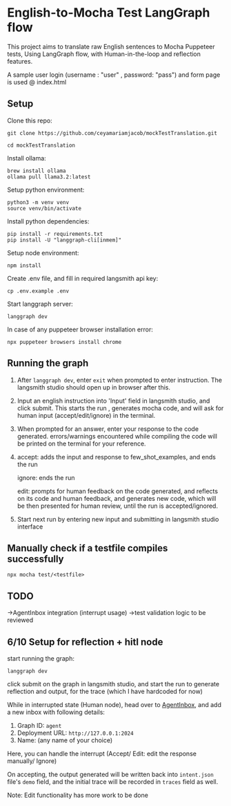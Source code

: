 # English-to-Mocha Test LangGraph flow

This project aims to translate raw English sentences to Mocha Puppeteer tests, Using LangGraph flow, with Human-in-the-loop and reflection features.

A sample user login (username : "user" , password: "pass") and form page is used @ index.html

## Setup
Clone this repo:
```
git clone https://github.com/ceyamariamjacob/mockTestTranslation.git

cd mockTestTranslation
```

Install ollama:
```
brew install ollama
ollama pull llama3.2:latest
```

Setup python environment:
```
python3 -m venv venv
source venv/bin/activate
```

Install python dependencies:
```
pip install -r requirements.txt
pip install -U "langgraph-cli[inmem]"
```

Setup node environment:
```
npm install
```

Create .env file, and fill in required langsmith api key:
```
cp .env.example .env
```

Start langgraph server:
```
langgraph dev
```

In case of any puppeteer browser installation error:
```
npx puppeteer browsers install chrome
```

## Running the graph
1. After `langgraph dev`, enter `exit` when prompted to enter instruction. The langsmith studio should open up in browser after this.

2. Input an english instruction into 'Input' field in langsmith studio, and click submit. This starts the run , generates mocha code, and will ask for human input (accept/edit/ignore) in the terminal.

3. When prompted for an answer, enter your response to the code generated. errors/warnings encountered while compiling the code will be printed on the terminal for your reference.

4. accept: adds the input and response to few_shot_examples, and ends the run

   ignore: ends the run

   edit: prompts for human feedback on the code generated, and reflects on its code and human feedback, and generates new code, which will be then presented for human review, until the run is accepted/ignored.

5. Start next run by entering new input and submitting in langsmith studio interface

## Manually check if a testfile compiles successfully
```
npx mocha test/<testfile>
```
## TODO
->AgentInbox integration (interrupt usage)
->test validation logic to be reviewed


## 6/10 Setup for reflection + hitl node 
start running the graph:
```
langgraph dev
```

click submit on the graph in langsmith studio, and start the run to generate reflection and output, for the trace (which I have hardcoded for now)

While in interrupted state (Human node), head over to [AgentInbox](https://dev.agentinbox.ai/), and add a new inbox with following details:
1. Graph ID: `agent`
2. Deployment URL: `http://127.0.0.1:2024`
3. Name: (any name of your choice)

Here, you can handle the interrupt (Accept/ Edit: edit the response manually/ Ignore)

On accepting, the output generated will be written back into `intent.json` file's `demo` field, and the initial trace will be recorded in `traces` field as well.

Note: Edit functionality has more work to be done
